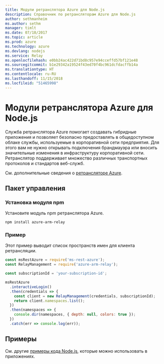 ```yaml
---
title: Модули ретранслятора Azure для Node.js
description: Справочник по ретрансляторам Azure для Node.js
author: sethmanheim
ms.author: sethm
manager: timlt
ms.date: 07/18/2017
ms.topic: article
ms.prod: azure
ms.technology: azure
ms.devlang: nodejs
ms.service: Relay
ms.openlocfilehash: e0bb24ac422d71bd8c957e94cceffd57bf121e48
ms.sourcegitcommit: b1e29342a19524f43ed70f4bc961dcfdacffb14a
ms.translationtype: HT
ms.contentlocale: ru-RU
ms.lasthandoff: 11/15/2018
ms.locfileid: "51465998"
---
```

# <a name="azure-relay-modules-for-nodejs"></a>Модули ретранслятора Azure для Node.js

Служба ретранслятора Azure помогает создавать гибридные приложения и позволяет безопасно предоставлять в общедоступном облаке службы, используемые в корпоративной сети предприятия. Для этого вам не нужно открывать подключения брандмауэра или вносить значительные изменения в инфраструктуру корпоративной сети. Ретранслятор поддерживает множество различных транспортных протоколов и стандартов веб-служб.

См. дополнительные сведения о [ретрансляторе Azure](https://docs.microsoft.com/azure/service-bus-relay/relay-what-is-it).

## <a name="management-package"></a>Пакет управления

### <a name="install-the-npm-module"></a>Установка модуля npm

Установите модуль npm ретранслятора Azure.

```bash
npm install azure-arm-relay
```

### <a name="example"></a>Пример

Этот пример выводит список пространств имен для клиента ретрансляции.

```javascript
const msRestAzure = require('ms-rest-azure');
const RelayManagement = require('azure-arm-relay');

const subscriptionId = 'your-subscription-id';

msRestAzure
  .interactiveLogin()
  .then(credentials => {
    const client = new RelayManagement(credentials, subscriptionId);
    return client.namespaces.list();
  })
  .then(namespaces => {
    console.dir(namespaces, { depth: null, colors: true });
  })
  .catch(err => console.log(err));
```

## <a name="samples"></a>Примеры

См. другие [примеры кода Node.js](https://azure.microsoft.com/resources/samples/?platform=nodejs), которые можно использовать в приложениях.
